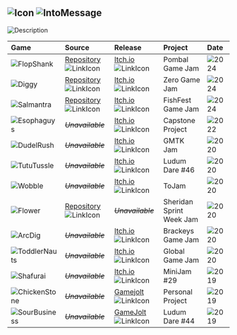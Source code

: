 ##  ![Icon](https://img.icons8.com/?size=100&id=aFxfm4qI75vj&format=png&color=000000) ![IntoMessage][IntoMessage] 
![Description][Description] 

<!-- Table -->
| Game                          | Source                                 | Release                                     | Project                     | Date          |
|:------------------------------|:---------------------------------------|:--------------------------------------------|:----------------------------|:--------------|
| ![FlopShank][FlopShank]       | [Repository][FlopShankRepo]![LinkIcon] | [Itch.io][FlopShankRelease]![LinkIcon]      | Pombal Game Jam             | ![2024][2024] |
| ![Diggy][Diggy]               | [Repository][DiggyRepo]![LinkIcon]     | [Itch.io][DiggyRelease]![LinkIcon]          | Zero Game Jam               | ![2024][2024] |
| ![Salmantra][Salmantra]       | [Repository][SalmantraRepo]![LinkIcon] | [Itch.io][SalmantraRelease]![LinkIcon]      | FishFest Game Jam           | ![2024][2024] |
| ![Esophaguys][Esophaguys]     |~~_Unavailable_~~                       | [Itch.io][EsophaguysRelease]![LinkIcon]     | Capstone Project            | ![2022][2022] |
| ![DudelRush][DudelRush]       |~~_Unavailable_~~                       | [Itch.io][DudelRushRelease]![LinkIcon]      | GMTK Jam                    | ![2020][2020] |
| ![TutuTussle][TutuTussle]     |~~_Unavailable_~~                       | [Itch.io][TutuTussleRelease]![LinkIcon]     | Ludum Dare #46              | ![2020][2020] |
| ![Wobble][Wobble]             |~~_Unavailable_~~                       | [Itch.io][WobbleRelease]![LinkIcon]         | ToJam                       | ![2020][2020] |
| ![Flower][Flower]             | [Repository][FlowerRepo]![LinkIcon]    |~~_Unavailable_~~                            | Sheridan Sprint Week Jam    | ![2020][2020] |
| ![ArcDig][ArcDig]             |~~_Unavailable_~~                       | [Itch.io][ArcDigRelease]![LinkIcon]         | Brackeys Game Jam           | ![2020][2020] |
| ![ToddlerNauts][ToddlerNauts] |~~_Unavailable_~~                       | [Itch.io][ToddlerNautsRelease]![LinkIcon]   | Global Game Jam             | ![2020][2020] |
| ![Shafurai][Shafurai]         |~~_Unavailable_~~                       | [Itch.io][ShafuraiRelease]![LinkIcon]       | MiniJam #29                 | ![2019][2019] |
| ![ChickenStone][ChickenStone] |~~_Unavailable_~~                       | [Gamejolt][ChickenStoneRelease]![LinkIcon]  | Personal Project            | ![2019][2019] |
| ![SourBusiness][SourBusiness] |~~_Unavailable_~~                       | [GameJolt][SourBusinessRelease]![LinkIcon]  | Ludum Dare #44              | ![2019][2019] |

<!-- Into -->
[IntoMessage]: https://readme-typing-svg.herokuapp.com?font=Roboto&weight=900&size=22&duration=10&pause=0&color=F7CB4E&multiline=true&repeat=false&height=31&width=400&lines=Hi+there,+I'm+Gabriel! 
[Description]: https://readme-typing-svg.herokuapp.com?font=Roboto&weight=900&size=14&duration=3000&pause=0&color=FFFFFF&multiline=true&repeat=false&height=40&width=600&lines=I+love+making+games+and+little+tools!+Here+are+some+of+the+games+I've+worked+on!;Check+out+my+Portfolio+link+to+the+left+for+some+more+projects+and+some+cool+drawings!    
<!-- Icons  -->
[LinkIcon]: https://img.icons8.com/?size=12&id=zWS3SNRj7odb&format=png&color=007BFF
<!-- Repository Links -->
[FlopShankRepo]: https://github.com/Tristannn1337/PombalGamJam2024.git

<!-- Repository Links -->
[DiggyRepo]: https://github.com/jfvfrazao/zeroGameJam.git
[SalmantraRepo]: https://github.com/GabrielHoltschlag/ReverseFishing.git
[FlowerRepo]:https://github.com/rowanallcorn/DesignWeekSPR2020.git

<!-- Release Links -->
[FlopShankRelease]: https://tmichael.itch.io/flopshank-redemption
[DiggyRelease]: https://isaac-pais.itch.io/diggys-hunt
[SalmantraRelease]: https://kaylachu23.itch.io/salmantra
[EsophaguysRelease]: https://esophaguys.itch.io/esophaguys
[DudelRushRelease]:https://gabrielholtschlag.itch.io/dudelrush
[TutuTussleRelease]: https://gabrielholtschlag.itch.io/tututussle
[WobbleRelease]: https://gabrielholtschlag.itch.io/wobble-frenzy
[ArcDigRelease]: https://gabrielholtschlag.itch.io/arcadig
[ToddlerNautsRelease]: https://arianatomcsak.itch.io/toddler-nauts
[ShafuraiRelease]: https://gabrielholtschlag.itch.io/shafurai
[ChickenStoneRelease]: https://gamejolt.com/games/ChickenStone/414008
[SourBusinessRelease]: https://gamejolt.com/games/SourBusiness/411144

<!-- Game Title URLS -->
[FlopShank]: https://readme-typing-svg.herokuapp.com?font=Roboto&weight=900&size=14&duration=10&pause=0&color=F7CB4E&multiline=true&repeat=false&height=22&width=200&lines=FlopShank+Redemption
[Diggy]: https://readme-typing-svg.herokuapp.com?font=Roboto&weight=900&size=14&duration=10&pause=0&color=F7CB4E&multiline=true&repeat=false&height=22&width=200&lines=Diggy%27s+Hunt
[Salmantra]: https://readme-typing-svg.herokuapp.com?font=Roboto&weight=900&size=14&duration=10&pause=0&color=F7CB4E&multiline=true&repeat=false&height=22&width=200&lines=Salmantra
[Esophaguys]: https://readme-typing-svg.herokuapp.com?font=Roboto&weight=900&size=14&duration=10&pause=0&color=F7CB4E&multiline=true&repeat=false&height=22&width=200&lines=Esophaguys
[DudelRush]: https://readme-typing-svg.herokuapp.com?font=Roboto&weight=900&size=14&duration=10&pause=0&color=F7CB4E&multiline=true&repeat=false&height=22&width=200&lines=Dudel+Rush
[TutuTussle]: https://readme-typing-svg.herokuapp.com?font=Roboto&weight=900&size=14&duration=10&pause=0&color=F7CB4E&multiline=true&repeat=false&height=22&width=200&lines=Tutu+Tussle
[Flower]: https://readme-typing-svg.herokuapp.com?font=Roboto&weight=900&size=14&duration=10&pause=0&color=F7CB4E&multiline=true&repeat=false&height=22&width=200&lines=Flower+Defense
[Wobble]: https://readme-typing-svg.herokuapp.com?font=Roboto&weight=900&size=14&duration=10&pause=0&color=F7CB4E&multiline=true&repeat=false&height=22&width=200&lines=Wobble+Frenzy
[ArcDig]: https://readme-typing-svg.herokuapp.com?font=Roboto&weight=900&size=14&duration=10&pause=0&color=F7CB4E&multiline=true&repeat=false&height=22&width=200&lines=ArcDig
[ToddlerNauts]: https://readme-typing-svg.herokuapp.com?font=Roboto&weight=900&size=14&duration=10&pause=0&color=F7CB4E&multiline=true&repeat=false&height=22&width=200&lines=Toddler-Nauts
[Shafurai]: https://readme-typing-svg.herokuapp.com?font=Roboto&weight=900&size=14&duration=10&pause=0&color=F7CB4E&multiline=true&repeat=false&height=22&width=200&lines=Shafurai
[ChickenStone]: https://readme-typing-svg.herokuapp.com?font=Roboto&weight=900&size=14&duration=10&pause=0&color=F7CB4E&multiline=true&repeat=false&height=22&width=200&lines=ChickenStone
[SourBusiness]: https://readme-typing-svg.herokuapp.com?font=Roboto&weight=900&size=14&duration=10&pause=0&color=F7CB4E&multiline=true&repeat=false&height=22&width=200&lines=Sour+Business

<!-- Dates -->
[2025]: https://readme-typing-svg.herokuapp.com?font=Roboto&weight=900&size=14&duration=10&pause=0&color=4EF7B7&multiline=true&repeat=false&height=22&width=40&lines=2025
[2024]: https://readme-typing-svg.herokuapp.com?font=Roboto&weight=900&size=14&duration=10&pause=0&color=4EF7A1&multiline=true&repeat=false&height=22&width=40&lines=2024
[2023]: https://readme-typing-svg.herokuapp.com?font=Roboto&weight=900&size=14&duration=10&pause=0&color=4EF7A1&multiline=true&repeat=false&height=22&width=40&lines=2023
[2022]: https://readme-typing-svg.herokuapp.com?font=Roboto&weight=900&size=14&duration=10&pause=0&color=F7E34E&multiline=true&repeat=false&height=22&width=40&lines=2022
[2021]: https://readme-typing-svg.herokuapp.com?font=Roboto&weight=900&size=14&duration=10&pause=0&color=F7D04E&multiline=true&repeat=false&height=22&width=40&lines=2021
[2020]: https://readme-typing-svg.herokuapp.com?font=Roboto&weight=900&size=14&duration=10&pause=0&color=F7B24E&multiline=true&repeat=false&height=22&width=40&lines=2020
[2019]: https://readme-typing-svg.herokuapp.com?font=Roboto&weight=900&size=14&duration=10&pause=0&color=F79C4E&multiline=true&repeat=false&height=22&width=40&lines=2019
[2018]: https://readme-typing-svg.herokuapp.com?font=Roboto&weight=900&size=14&duration=10&pause=0&color=F77F4E&multiline=true&repeat=false&height=22&width=40&lines=2018
